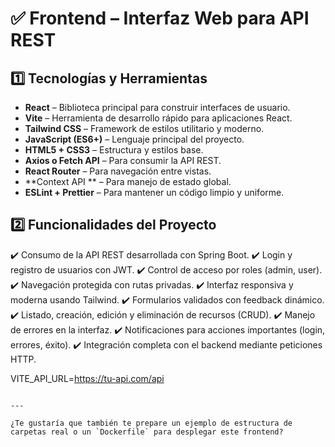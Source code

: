 # ✅ Frontend – Interfaz Web para API REST

## 1️⃣ Tecnologías y Herramientas

* **React** – Biblioteca principal para construir interfaces de usuario.
* **Vite** – Herramienta de desarrollo rápido para aplicaciones React.
* **Tailwind CSS** – Framework de estilos utilitario y moderno.
* **JavaScript (ES6+)** – Lenguaje principal del proyecto.
* **HTML5 + CSS3** – Estructura y estilos base.
* **Axios o Fetch API** – Para consumir la API REST.
* **React Router** – Para navegación entre vistas.
* **Context API ** – Para manejo de estado global.
* **ESLint + Prettier** – Para mantener un código limpio y uniforme.

## 2️⃣ Funcionalidades del Proyecto

✔️ Consumo de la API REST desarrollada con Spring Boot.
✔️ Login y registro de usuarios con JWT.
✔️ Control de acceso por roles (admin, user).
✔️ Navegación protegida con rutas privadas.
✔️ Interfaz responsiva y moderna usando Tailwind.
✔️ Formularios validados con feedback dinámico.
✔️ Listado, creación, edición y eliminación de recursos (CRUD).
✔️ Manejo de errores en la interfaz.
✔️ Notificaciones para acciones importantes (login, errores, éxito).
✔️ Integración completa con el backend mediante peticiones HTTP.


VITE_API_URL=https://tu-api.com/api
```

---

¿Te gustaría que también te prepare un ejemplo de estructura de carpetas real o un `Dockerfile` para desplegar este frontend?
